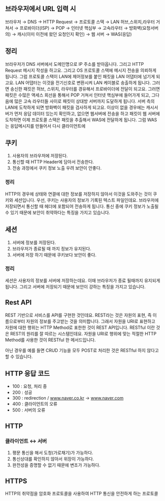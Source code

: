## 브라우저에서 URL 입력 시
브라우저 → DNS → HTTP Request → 프로토콜 스택 → LAN 허브,스위치,라우터 거쳐서 → 프로바이더(ISP) → POP → 인터넷 핵심부 → 고속라우터 → 방화벽(요청서버의) → 캐시(이미 이전에 왔던 요청인지    확인) → 웹 서버 → WAS(응답)
  
## 정리
브라우저가 DNS 서버에서 도메인명으로 IP 주소를 받아옵니다. 그리고 HTTP Request 메시지 작성을 하고요. 그리고 OS 프로토콜 스택에 메시지 전송을 의뢰하게 됩니다. 그럼 프로토콜 스택이 LAN에 제어정보를 붙인 패킷을 LAN 어댑터에 넘기게 되고요. LAN 어댑터는 이것을 전기신호로 변환시켜 LAN 케이블로 송출하게 됩니다. 그러면 송신한 패킷은 허브, 스위치, 라우터를 경유해서 프로바이더에 전달이 되고요. 그러면 패킷은 수많은 액세스 회선을 통해서 POP 거쳐서 인터넷 핵심부에 들어가게 되고, 그다음에 많은 고속 라우터들 사이로 패킷이 상대방 서버까지 도달하게 됩니다. 서버 측의 LAN에 도착하게 되면 방화벽이 패킷을 검사하게 되고요. 이상이 없을 경우에는 캐시서버가 먼저 응답 데이터 있는지 확인하고, 없으면 웹서버에 전송을 하고 패킷이 웹 서버에 도착하면 이제 프로토콜 스택은 패킷을 추출해서 WAS에 전달하게 됩니다. 그럼 WAS는 응답메시지를 만들어서 다시 클라이언트에

## 쿠키
1. 사용자의 브라우저에 저장된다.
2. 통신할 때 HTTP Header에 담아서 전송한다.
3. 전송 과정에서 쿠키 정보 노출 우려 보안이 안좋다.
 
### 정리
HTTP의 경우에 상태와 연결에 대한 정보를 저장하지 않아서 이것을 도와주는 것이 쿠키와 세션입니다. 우선, 쿠키는 사용자의 정보가 기록된 텍스트 파일인데요. 브라우저에 저장되면서 통신할 때 헤더에 포함되어 전송하게 됩니다. 통신 중에 쿠키 정보가 노출될 수 있기 때문에 보안이 취약하다는 특징을 가지고 있습니다.

## 세션
1. 서버에 정보를 저장된다.
2. 브라우저가 종료될 때 까지 정보가 유지된다.
3. 서버에 저장 하기 때문에 쿠키보다 보안이 좋다.

### 정리
세션은 사용자의 정보를 서버에 저장하는데요. 이때 브라우저가 종료 될때까지 유지되게 됩니다. 그리고 서버에 저장되기 때문에 보안이 강하는 특징을 가지고 있습니다.

## Rest API
REST 기반으로 서비스를 API를 구현한 것인데요. REST라는 것은 자원의 표현, 즉 이름으로부터 자원의 정보를 주고받는 것을 의미합니다. 그래서 자원을 URI로 표현하고 자원에 대한 행위는 HTTP Method로 표한한 것이 REST API입니다. RESTful 이란 것은 REST의 원리를 잘 따르는 시스템인데요. 자원을 URI로 행위에 맞는 적절한 HTTP Method를 사용한 것이 RESTful 한 메서드입니다.

아닌 경우를 예를 들면 CRUD 기능을 모두 POST로 처리한 것은 RESTful 하지 않다고 할 수 있습니다.

## HTTP 응답 코드
- 100 : 요청, 처리 중
- 200 : 성공
- 300 : redirection / www.naver.co.kr → www.naver.com 
- 400 : 클라이언트의 오류
- 500 : 서버의 오류

## HTTP
### 클라이언트 ↔ 서버
1. 평문 통신을 해서 도청(가로채기)가 가능하다.
2. 통신상대를 확인하지 않아서 위장이 가능하다.
3. 완전성을 증명할 수 없기 때문에 변조가 가능하다.

## HTTPS
HTTP의 취약점을 암호화 프로토콜을 사용하여 HTTP 통신을 안전하게 하는 프로토콜







